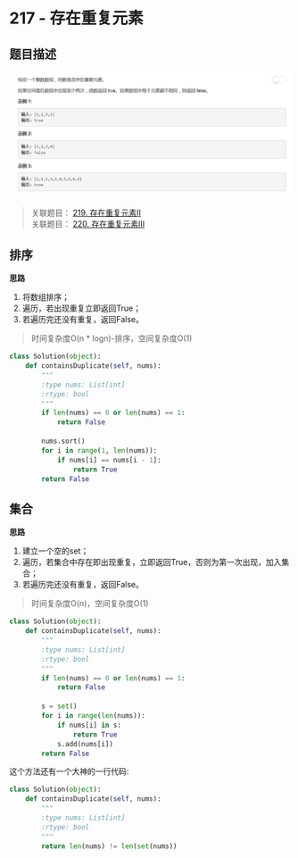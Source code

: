 # 217 - 存在重复元素

## 题目描述
![problem](images/217.png)

>关联题目： [219. 存在重复元素II](https://github.com/Rosevil1874/LeetCode/tree/master/Python-Solution/219_Contains-Duplicate-II)  
>关联题目： [220. 存在重复元素III](https://github.com/Rosevil1874/LeetCode/tree/master/Python-Solution/219_Contains-Duplicate-III)  

## 排序

**思路**
1. 将数组排序；
2. 遍历，若出现重复立即返回True；
3. 若遍历完还没有重复，返回False。

>时间复杂度O(n * logn)-排序，空间复杂度O(1)

```python
class Solution(object):
    def containsDuplicate(self, nums):
        """
        :type nums: List[int]
        :rtype: bool
        """
        if len(nums) == 0 or len(nums) == 1:
        	return False

        nums.sort()
        for i in range(1, len(nums)):
        	if nums[i] == nums[i - 1]:
        		return True
        return False
```

## 集合
**思路**
1. 建立一个空的set；
2. 遍历，若集合中存在即出现重复，立即返回True，否则为第一次出现，加入集合；
3. 若遍历完还没有重复，返回False。

>时间复杂度O(n)，空间复杂度O(1)

```python
class Solution(object):
    def containsDuplicate(self, nums):
        """
        :type nums: List[int]
        :rtype: bool
        """
        if len(nums) == 0 or len(nums) == 1:
        	return False

        s = set()
        for i in range(len(nums)):
        	if nums[i] in s:
        		return True
        	s.add(nums[i])
        return False
```

这个方法还有一个大神的一行代码:
```python
class Solution(object):
    def containsDuplicate(self, nums):
        """
        :type nums: List[int]
        :rtype: bool
        """
        return len(nums) != len(set(nums))
```